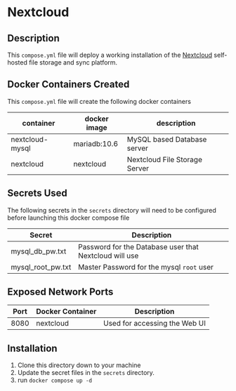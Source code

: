 # Nextcloud

## Description
This `compose.yml` file will deploy a working installation of the [Nextcloud](https://nextcloud.com/) self-hosted file storage and sync platform.

## Docker Containers Created
This `compose.yml` file will create the following docker containers

| container | docker image | description |
| --------- | ------------ | ----------- |
| nextcloud-mysql | mariadb:10.6 | MySQL based Database server |
| nextcloud | nextcloud | Nextcloud File Storage Server |

## Secrets Used
The following secrets in the `secrets` directory will need to be configured before launching this docker compose file

| Secret | Description |
| ------ | ----------- |
| mysql_db_pw.txt | Password for the Database user that Nextcloud will use |
| mysql_root_pw.txt | Master Password for the mysql `root` user |

## Exposed Network Ports

| Port | Docker Container | Description |
| ---- | ---------------- | ----------- |
| 8080 | nextcloud | Used for accessing the Web UI |

## Installation

1. Clone this directory down to your machine
2. Update the secret files in the `secrets` directory. 
3. run `docker compose up -d`

